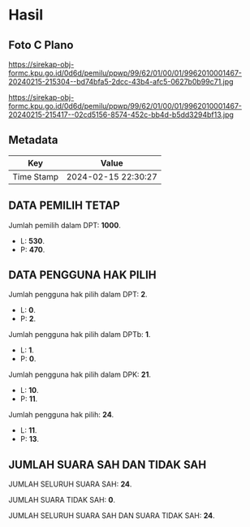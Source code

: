 # Hasil

## Foto C Plano

https://sirekap-obj-formc.kpu.go.id/0d6d/pemilu/ppwp/99/62/01/00/01/9962010001467-20240215-215304--bd74bfa5-2dcc-43b4-afc5-0627b0b99c71.jpg

https://sirekap-obj-formc.kpu.go.id/0d6d/pemilu/ppwp/99/62/01/00/01/9962010001467-20240215-215417--02cd5156-8574-452c-bb4d-b5dd3294bf13.jpg


## Metadata

| Key        | Value               |
| ---------- | ------------------- |
| Time Stamp | 2024-02-15 22:30:27 |


## DATA PEMILIH TETAP

Jumlah pemilih dalam DPT: **1000**.
 * L: **530**.
 * P: **470**.

## DATA PENGGUNA HAK PILIH

Jumlah pengguna hak pilih dalam DPT: **2**.
 * L: **0**.
 * P: **2**.

Jumlah pengguna hak pilih dalam DPTb: **1**.
 * L: **1**.
 * P: **0**.

Jumlah pengguna hak pilih dalam DPK: **21**.
 * L: **10**.
 * P: **11**.

Jumlah pengguna hak pilih: **24**.
 * L: **11**.
 * P: **13**.

## JUMLAH SUARA SAH DAN TIDAK SAH

JUMLAH SELURUH SUARA SAH: **24**.

JUMLAH SUARA TIDAK SAH: **0**.

JUMLAH SELURUH SUARA SAH DAN SUARA TIDAK SAH: **24**.


